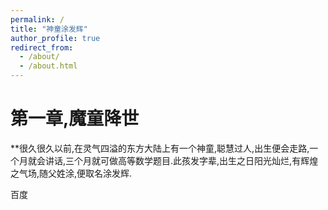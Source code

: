 ```yaml
---
permalink: /
title: "神童涂发辉"
author_profile: true
redirect_from: 
  - /about/
  - /about.html
---
```



# 第一章,魔童降世

**很久很久以前,在灵气四溢的东方大陆上有一个神童,聪慧过人,出生便会走路,一个月就会讲话,三个月就可做高等数学题目.此孩发字辈,出生之日阳光灿烂,有辉煌之气场,随父姓涂,便取名涂发辉.

百度[](https://www.baidu.com)
